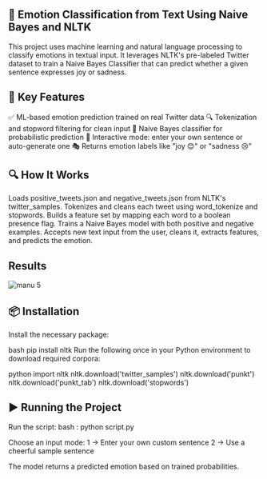## 🧠 Emotion Classification from Text Using Naive Bayes and NLTK
This project uses machine learning and natural language processing to classify emotions in textual input. It leverages NLTK's pre-labeled Twitter dataset to train a Naive Bayes Classifier that can predict whether a given sentence expresses joy or sadness.

## 🎯 Key Features
✅ ML-based emotion prediction trained on real Twitter data
🔍 Tokenization and stopword filtering for clean input
🧠 Naive Bayes classifier for probabilistic prediction
📝 Interactive mode: enter your own sentence or auto-generate one
🎭 Returns emotion labels like "joy 😊" or "sadness 😢"

## 🔍 How It Works
Loads positive_tweets.json and negative_tweets.json from NLTK's twitter_samples.
Tokenizes and cleans each tweet using word_tokenize and stopwords.
Builds a feature set by mapping each word to a boolean presence flag.
Trains a Naive Bayes model with both positive and negative examples.
Accepts new text input from the user, cleans it, extracts features, and predicts the emotion.

## Results
![manu 5](https://github.com/user-attachments/assets/396b6112-3fea-4494-b706-db38bd4e9b1b)



## 📦 Installation
Install the necessary package:

bash
pip install nltk
Run the following once in your Python environment to download required corpora:

python
import nltk
nltk.download('twitter_samples')
nltk.download('punkt')
nltk.download('punkt_tab')
nltk.download('stopwords')

## ▶️ Running the Project
Run the script:
bash : python script.py

Choose an input mode:
1 → Enter your own custom sentence
2 → Use a cheerful sample sentence

The model returns a predicted emotion based on trained probabilities.
